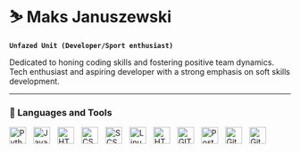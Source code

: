 # ⛷️ Maks Januszewski

**`Unfazed Unit (Developer/Sport enthusiast)`**

Dedicated to honing coding skills and fostering positive team dynamics. Tech enthusiast and aspiring developer with a strong emphasis on soft skills development.

---
### 🧰 Languages and Tools

<img align="left" alt="Python" width="30px" style="padding-right:10px;" src="https://www.svgrepo.com/show/374016/python.svg"/>
<img align="left" alt="Javascript" width="30px" style="padding-right:10px;" src="https://www.svgrepo.com/show/349419/javascript.svg" />
<img align="left" alt="HTML" width="30px" style="padding-right:10px;" src="https://www.svgrepo.com/show/452228/html-5.svg" />
<img align="left" alt="CSS" width="30px" style="padding-right:10px;" src="https://www.svgrepo.com/show/452185/css-3.svg" />
<img align="left" alt="SCSS" width="30px" style="padding-right:10px;" src="https://www.svgrepo.com/show/374068/scss.svg" />
<img align="left" alt="Linux" width="30px" style="padding-right:10px;" src="https://www.svgrepo.com/show/354004/linux-tux.svg" />
<img align="left" alt="HTML" width="30px" style="padding-right:10px;" src="https://cdn.jsdelivr.net/gh/devicons/devicon/icons/html5/html5-plain.svg" />
<img align="left" alt="GIT" width="30px" style="padding-right:10px;" src="https://www.svgrepo.com/show/452210/git.svg" />
<img align="left" alt="PostgreSQL" width="30px" style="padding-right:10px;" src="https://www.svgrepo.com/show/354200/postgresql.svg" />
<img align="left" alt="GitLab" width="30px" style="padding-right:10px;" src="https://www.svgrepo.com/show/448226/gitlab.svg" />
<img align="left" alt="GitHub" width="30px" style="padding-right:10px;" src="https://www.svgrepo.com/show/512317/github-142.svg" />
<br />

#